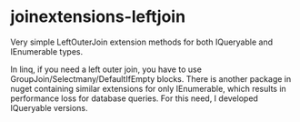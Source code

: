 # joinextensions-leftjoin
Very simple LeftOuterJoin extension methods for both IQueryable and IEnumerable types.

In linq, if you need a left outer join, you have to use GroupJoin/Selectmany/DefaultIfEmpty blocks. There is another package in nuget containing similar extensions for only IEnumerable, which results in performance loss for database queries. For this need, I developed IQueryable versions. 
